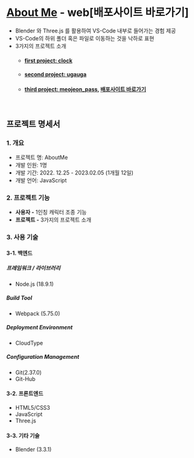 # [About Me](https://port-0-aboutme-9z2ygb26lcbwua9l.gksl2.cloudtype.app/) - web[배포사이트 바로가기]
- Blender 와 Three.js 를 활용하여 VS-Code 내부로 들어가는 경험 제공
- VS-Code의 하위 폴더 혹은 파일로 이동하는 것을 낙하로 표현
- 3가지의 프로젝트 소개
  - #### [first project: clock](https://github.com/jeonhyoungmin/project-hackathon)
  - #### [second project: ugauga](https://github.com/jeonhyoungmin/Stock_ProjectA)
  - #### [third project: meojeon_pass](https://github.com/jeonhyoungmin/ProjectB), [배포사이트 바로가기](http://43.200.117.50/)
<br/>

## 프로젝트 명세서
### 1. 개요
- 프로젝트 명: AboutMe
- 개발 인원: 1명
- 개발 기간: 2022. 12.25 - 2023.02.05 (1개월 12일)
- 개발 언어: JavaScript

### 2. 프로젝트 기능
- **사용자 -** 1인칭 캐릭터 조종 기능
- **프로젝트 -** 3가지의 프로젝트 소개

### 3. 사용 기술
#### 3-1. 백엔드

##### 프레임워크 / 라이브러리
- Node.js (18.9.1)

##### Build Tool
- Webpack (5.75.0)

##### Deployment Environment
- CloudType

##### Configuration Management
- Git(2.37.0)
- Git-Hub

#### 3-2. 프론트엔드
- HTML5/CSS3
- JavaScript
- Three.js

#### 3-3. 기타 기술
- Blender (3.3.1)
